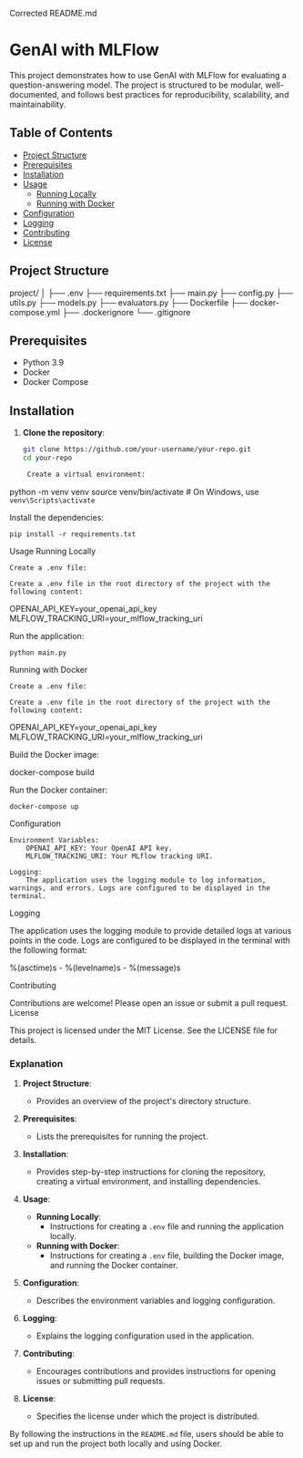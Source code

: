 Corrected README.md

# GenAI with MLFlow

This project demonstrates how to use GenAI with MLFlow for evaluating a question-answering model. The project is structured to be modular, well-documented, and follows best practices for reproducibility, scalability, and maintainability.

## Table of Contents

- [Project Structure](#project-structure)
- [Prerequisites](#prerequisites)
- [Installation](#installation)
- [Usage](#usage)
  - [Running Locally](#running-locally)
  - [Running with Docker](#running-with-docker)
- [Configuration](#configuration)
- [Logging](#logging)
- [Contributing](#contributing)
- [License](#license)

## Project Structure

project/
│
├── .env
├── requirements.txt
├── main.py
├── config.py
├── utils.py
├── models.py
├── evaluators.py
├── Dockerfile
├── docker-compose.yml
├── .dockerignore
└── .gitignore

## Prerequisites

- Python 3.9
- Docker
- Docker Compose

## Installation

1. **Clone the repository**:

   ```bash
   git clone https://github.com/your-username/your-repo.git
   cd your-repo

    Create a virtual environment:

python -m venv venv
source venv/bin/activate  # On Windows, use `venv\Scripts\activate`

Install the dependencies:

    pip install -r requirements.txt

Usage
Running Locally

    Create a .env file:

    Create a .env file in the root directory of the project with the following content:

OPENAI_API_KEY=your_openai_api_key
MLFLOW_TRACKING_URI=your_mlflow_tracking_uri

Run the application:

    python main.py

Running with Docker

    Create a .env file:

    Create a .env file in the root directory of the project with the following content:

OPENAI_API_KEY=your_openai_api_key
MLFLOW_TRACKING_URI=your_mlflow_tracking_uri

Build the Docker image:

docker-compose build

Run the Docker container:

    docker-compose up

Configuration

    Environment Variables:
        OPENAI_API_KEY: Your OpenAI API key.
        MLFLOW_TRACKING_URI: Your MLflow tracking URI.

    Logging:
        The application uses the logging module to log information, warnings, and errors. Logs are configured to be displayed in the terminal.

Logging

The application uses the logging module to provide detailed logs at various points in the code. Logs are configured to be displayed in the terminal with the following format:

%(asctime)s - %(levelname)s - %(message)s

Contributing

Contributions are welcome! Please open an issue or submit a pull request.
License

This project is licensed under the MIT License. See the LICENSE file for details.

### Explanation

1. **Project Structure**:
   - Provides an overview of the project's directory structure.

2. **Prerequisites**:
   - Lists the prerequisites for running the project.

3. **Installation**:
   - Provides step-by-step instructions for cloning the repository, creating a virtual environment, and installing dependencies.

4. **Usage**:
   - **Running Locally**:
     - Instructions for creating a `.env` file and running the application locally.
   - **Running with Docker**:
     - Instructions for creating a `.env` file, building the Docker image, and running the Docker container.

5. **Configuration**:
   - Describes the environment variables and logging configuration.

6. **Logging**:
   - Explains the logging configuration used in the application.

7. **Contributing**:
   - Encourages contributions and provides instructions for opening issues or submitting pull requests.

8. **License**:
   - Specifies the license under which the project is distributed.

By following the instructions in the `README.md` file, users should be able to set up and run the project both locally and using Docker.

